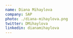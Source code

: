 ```yaml
---
name: Diana Mihaylova
company: SAP
photo: ./diana-mihaylova.png
twitter: DMihaylova
linkedin: dianamihaylova
---
```


